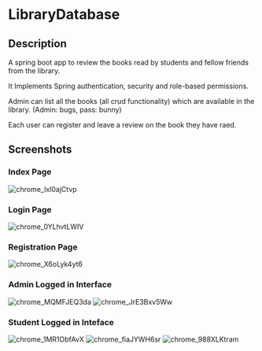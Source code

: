 # LibraryDatabase

## Description
A spring boot app to review the books read by students and fellow friends from the library. 

It Implements Spring authentication, security and role-based permissions.

Admin can list all the books (all crud functionality) which are available in the library. (Admin: bugs, pass: bunny) 

Each user can register and leave a review on the book they have raed. 


## Screenshots
### Index Page
![chrome_lxI0ajCtvp](https://user-images.githubusercontent.com/59581142/220226539-37f52d26-212f-4a77-aa69-971a979b8f39.png)
### Login Page

![chrome_0YLhvtLWIV](https://user-images.githubusercontent.com/59581142/220226638-baa59795-31bd-4f9e-8f11-fdef097a2662.png)

### Registration Page
![chrome_X6oLyk4yt6](https://user-images.githubusercontent.com/59581142/220226698-6847fc70-800c-4d39-8c9f-490842ced792.png)

### Admin Logged in Interface
![chrome_MQMFJEQ3da](https://user-images.githubusercontent.com/59581142/220226829-2ee6e63a-05da-47e8-b0b0-4e137d5f51a9.png)
![chrome_JrE3Bxv5Ww](https://user-images.githubusercontent.com/59581142/220226842-b8331637-a49f-4701-af1c-b8b223365373.png)

### Student Logged in Inteface
![chrome_1MR1ObfAvX](https://user-images.githubusercontent.com/59581142/220226972-c3ff5544-9130-4c07-aa7c-7b44b037eaa8.png)
![chrome_fiaJYWH6sr](https://user-images.githubusercontent.com/59581142/220226974-c3d4fc51-5f6a-4594-b2f5-d40fba866eeb.png)
![chrome_988XLKtram](https://user-images.githubusercontent.com/59581142/220227218-bc16349b-7200-4354-96f2-b10ce0f41cfe.png)
